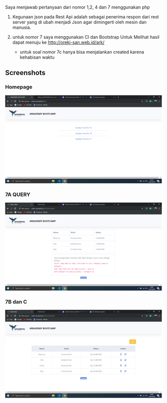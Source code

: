 Saya menjawab pertanyaan dari nomor 1,2, 4 dan 7 menggunakan php

1. Kegunaan json pada Rest Api adalah sebagai penerima respon dari rest server yang di ubah menjadi Json agar dimingerti oleh mesin dan manusia.

7. untuk nomor 7 saya menggunakan CI dan Bootstrap
   Untuk Melihat hasil dapat menuju ke http://oreki-san.web.id/ark/
   
   - untuk soal nomor 7c hanya bisa menjalankan created karena kehabisan waktu
   
## Screenshots
### Homepage<br>
 
![alt-text](https://github.com/Oreki13/ark4/blob/master/img/home.png)<br>

### 7A QUERY<br>
![alt-text](https://github.com/Oreki13/ark4/blob/master/img/7a.png)

### 7B dan C <br>
![alt-text](https://github.com/Oreki13/ark4/blob/master/img/7bc.png)
